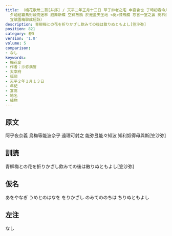 ```yaml
---
title: （梅花歌卅二首[并序] / 天平二年正月十三日 萃于帥老之宅 申宴會也 于時初春令月 氣淑風和梅披鏡前之粉 蘭薫珮後之香 加以 曙嶺移雲 松掛羅而傾盖
  夕岫結霧鳥封縠而迷林 庭舞新蝶 空歸故鴈 於是盖天坐地 <促>膝飛觴 忘言一室之裏 開衿煙霞之外 淡然自放 快然自足 若非翰苑何以攄情 詩紀落梅之篇古今夫何異矣
  宜賦園梅聊成短詠）
description: 青柳梅との花を折りかざし飲みての後は散りぬともよし[笠沙弥]
position: 821
category: 巻5
version: '1.0'
volume: 5
comparison:
- なし
keywords:
- 梅花宴
- 作者：沙弥満誓
- 太宰府
- 福岡
- 天平２年１月１３日
- 年紀
- 宴席
- 地名
- 植物
---
```


## 原文

阿乎夜奈義 烏梅等能波奈乎 遠理可射之 能弥弖能々知波 知利奴得母與斯[笠沙弥]

## 訓読

青柳梅との花を折りかざし飲みての後は散りぬともよし[笠沙弥]

## 仮名

あをやなぎ うめとのはなを をりかざし のみてののちは ちりぬともよし

## 左注

なし
